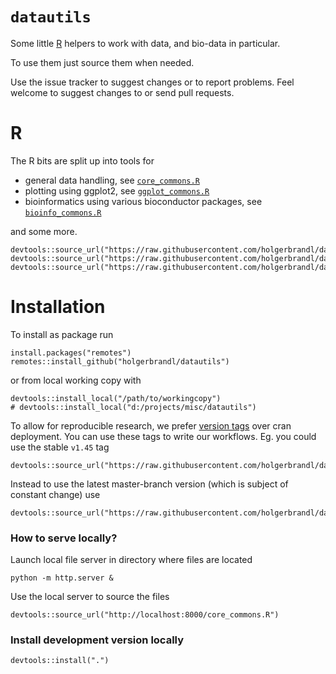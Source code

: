 # `datautils`

Some little [R](http://r-project.org/) helpers to work with data, and bio-data in particular.

To use them just source them when needed.

Use the issue tracker to suggest changes or to report problems. Feel welcome to suggest changes to or send pull requests.

R
===

The R bits are split up into tools for
* general data handling, see [`core_commons.R`](R/core_commons.R)
* plotting using ggplot2, see [`ggplot_commons.R`](R/ggplot_commons.R)
* bioinformatics using various bioconductor packages, see [`bioinfo_commons.R`](R/bio/bioinfo_commons.R)

and some more.

```
devtools::source_url("https://raw.githubusercontent.com/holgerbrandl/datautils/master/R/core_commons.R")
devtools::source_url("https://raw.githubusercontent.com/holgerbrandl/datautils/master/R/ggplot_commons.R")
devtools::source_url("https://raw.githubusercontent.com/holgerbrandl/datautils/master/R/bio/bioinfo_commons.R")
```


Installation
============

To install as package run
```
install.packages("remotes")
remotes::install_github("holgerbrandl/datautils")
```

or from local working copy with

```
devtools::install_local("/path/to/workingcopy")
# devtools::install_local("d:/projects/misc/datautils")
```

To allow for reproducible research, we prefer [version tags](https://github.com/holgerbrandl/datautils/releases) over cran deployment. You can use these tags to write our workflows. Eg. you could use the stable `v1.45` tag

```
devtools::source_url("https://raw.githubusercontent.com/holgerbrandl/datautils/v1.45/R/core_commons.R")
```

Instead to use the latest master-branch version (which is subject of constant change) use

```
devtools::source_url("https://raw.githubusercontent.com/holgerbrandl/datautils/master/R/datatable_commons.R")
```


### How to serve locally?


Launch local file server in directory where files are located
```
python -m http.server & 
```

Use the local server to source the files

```
devtools::source_url("http://localhost:8000/core_commons.R")
```


### Install development version locally

```
devtools::install(".")
```